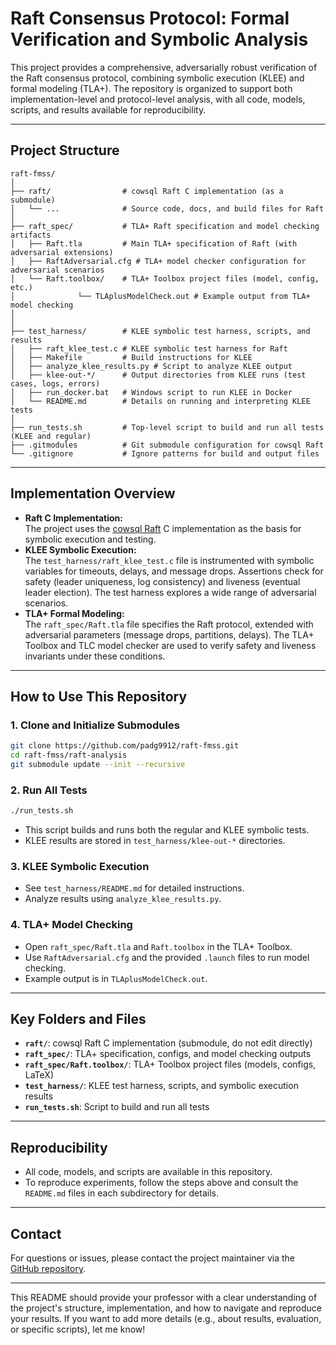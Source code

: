 # Raft Consensus Protocol: Formal Verification and Symbolic Analysis

This project provides a comprehensive, adversarially robust verification of the Raft consensus protocol, combining symbolic execution (KLEE) and formal modeling (TLA+). The repository is organized to support both implementation-level and protocol-level analysis, with all code, models, scripts, and results available for reproducibility.

---

## Project Structure

```
raft-fmss/
│
├── raft/                # cowsql Raft C implementation (as a submodule)
│   └── ...              # Source code, docs, and build files for Raft
│
├── raft_spec/           # TLA+ Raft specification and model checking artifacts
│   ├── Raft.tla         # Main TLA+ specification of Raft (with adversarial extensions)
│   ├── RaftAdversarial.cfg # TLA+ model checker configuration for adversarial scenarios
│   └── Raft.toolbox/    # TLA+ Toolbox project files (model, config, etc.)
│              └── TLAplusModelCheck.out # Example output from TLA+ model checking  
│      
│
├── test_harness/        # KLEE symbolic test harness, scripts, and results
│   ├── raft_klee_test.c # KLEE symbolic test harness for Raft
│   ├── Makefile         # Build instructions for KLEE
│   ├── analyze_klee_results.py # Script to analyze KLEE output
│   ├── klee-out-*/      # Output directories from KLEE runs (test cases, logs, errors)
│   ├── run_docker.bat   # Windows script to run KLEE in Docker
│   └── README.md        # Details on running and interpreting KLEE tests
│
├── run_tests.sh         # Top-level script to build and run all tests (KLEE and regular)
├── .gitmodules          # Git submodule configuration for cowsql Raft
└── .gitignore           # Ignore patterns for build and output files
```

---

## Implementation Overview

- **Raft C Implementation:**  
  The project uses the [cowsql Raft](https://github.com/cowsql/cowsql) C implementation as the basis for symbolic execution and testing.
- **KLEE Symbolic Execution:**  
  The `test_harness/raft_klee_test.c` file is instrumented with symbolic variables for timeouts, delays, and message drops. Assertions check for safety (leader uniqueness, log consistency) and liveness (eventual leader election). The test harness explores a wide range of adversarial scenarios.
- **TLA+ Formal Modeling:**  
  The `raft_spec/Raft.tla` file specifies the Raft protocol, extended with adversarial parameters (message drops, partitions, delays). The TLA+ Toolbox and TLC model checker are used to verify safety and liveness invariants under these conditions.

---

## How to Use This Repository

### 1. **Clone and Initialize Submodules**
```bash
git clone https://github.com/padg9912/raft-fmss.git
cd raft-fmss/raft-analysis
git submodule update --init --recursive
```

### 2. **Run All Tests**
```bash
./run_tests.sh
```
- This script builds and runs both the regular and KLEE symbolic tests.
- KLEE results are stored in `test_harness/klee-out-*` directories.

### 3. **KLEE Symbolic Execution**
- See `test_harness/README.md` for detailed instructions.
- Analyze results using `analyze_klee_results.py`.

### 4. **TLA+ Model Checking**
- Open `raft_spec/Raft.tla` and `Raft.toolbox` in the TLA+ Toolbox.
- Use `RaftAdversarial.cfg` and the provided `.launch` files to run model checking.
- Example output is in `TLAplusModelCheck.out`.

---

## Key Folders and Files

- **`raft/`**: cowsql Raft C implementation (submodule, do not edit directly)
- **`raft_spec/`**: TLA+ specification, configs, and model checking outputs
- **`raft_spec/Raft.toolbox/`**: TLA+ Toolbox project files (models, configs, LaTeX)
- **`test_harness/`**: KLEE test harness, scripts, and symbolic execution results
- **`run_tests.sh`**: Script to build and run all tests

---

## Reproducibility

- All code, models, and scripts are available in this repository.
- To reproduce experiments, follow the steps above and consult the `README.md` files in each subdirectory for details.

---

## Contact

For questions or issues, please contact the project maintainer via the [GitHub repository](https://github.com/padg9912/raft-fmss).

---

This README should provide your professor with a clear understanding of the project's structure, implementation, and how to navigate and reproduce your results. If you want to add more details (e.g., about results, evaluation, or specific scripts), let me know! 
